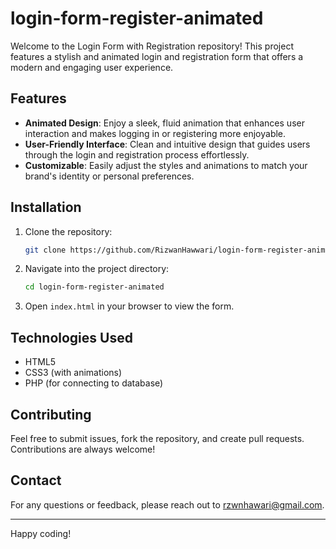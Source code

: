 # login-form-register-animated
Welcome to the Login Form with Registration repository! This project features a stylish and animated login and registration form that offers a modern and engaging user experience.

## Features

- **Animated Design**: Enjoy a sleek, fluid animation that enhances user interaction and makes logging in or registering more enjoyable.
- **User-Friendly Interface**: Clean and intuitive design that guides users through the login and registration process effortlessly.
- **Customizable**: Easily adjust the styles and animations to match your brand's identity or personal preferences.

## Installation

1. Clone the repository:
   ```bash
   git clone https://github.com/RizwanHawwari/login-form-register-animated.git
   ```
2. Navigate into the project directory:
   ```bash
   cd login-form-register-animated
   ```
3. Open `index.html` in your browser to view the form.

## Technologies Used

- HTML5
- CSS3 (with animations)
- PHP (for connecting to database)

## Contributing

Feel free to submit issues, fork the repository, and create pull requests. Contributions are always welcome!

## Contact

For any questions or feedback, please reach out to [rzwnhawari@gmail.com](mailto:rzwnhawari@gmail.com).

---

Happy coding!
